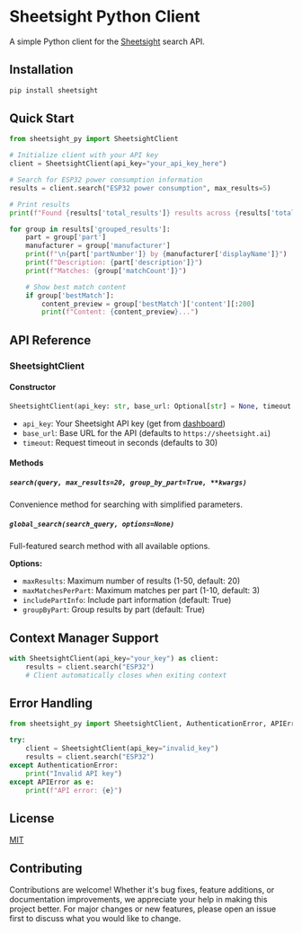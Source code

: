 # Sheetsight Python Client

A simple Python client for the [Sheetsight](https://sheetsight.ai) search API.

## Installation

```bash
pip install sheetsight
```

## Quick Start

```python
from sheetsight_py import SheetsightClient

# Initialize client with your API key
client = SheetsightClient(api_key="your_api_key_here")

# Search for ESP32 power consumption information
results = client.search("ESP32 power consumption", max_results=5)

# Print results
print(f"Found {results['total_results']} results across {results['total_parts']} parts")

for group in results['grouped_results']:
    part = group['part']
    manufacturer = group['manufacturer']
    print(f"\n{part['partNumber']} by {manufacturer['displayName']}")
    print(f"Description: {part['description']}")
    print(f"Matches: {group['matchCount']}")

    # Show best match content
    if group['bestMatch']:
        content_preview = group['bestMatch']['content'][:200]
        print(f"Content: {content_preview}...")
```

## API Reference

### SheetsightClient

#### Constructor

```python
SheetsightClient(api_key: str, base_url: Optional[str] = None, timeout: Optional[float] = None)
```

- `api_key`: Your Sheetsight API key (get from [dashboard](https://sheetsight.ai/dashboard))
- `base_url`: Base URL for the API (defaults to `https://sheetsight.ai`)
- `timeout`: Request timeout in seconds (defaults to 30)

#### Methods

##### `search(query, max_results=20, group_by_part=True, **kwargs)`

Convenience method for searching with simplified parameters.

##### `global_search(search_query, options=None)`

Full-featured search method with all available options.

**Options:**

- `maxResults`: Maximum number of results (1-50, default: 20)
- `maxMatchesPerPart`: Maximum matches per part (1-10, default: 3)
- `includePartInfo`: Include part information (default: True)
- `groupByPart`: Group results by part (default: True)

## Context Manager Support

```python
with SheetsightClient(api_key="your_key") as client:
    results = client.search("ESP32")
    # Client automatically closes when exiting context
```

## Error Handling

```python
from sheetsight_py import SheetsightClient, AuthenticationError, APIError

try:
    client = SheetsightClient(api_key="invalid_key")
    results = client.search("ESP32")
except AuthenticationError:
    print("Invalid API key")
except APIError as e:
    print(f"API error: {e}")
```

## License

[MIT](./LICENSE)

## Contributing

Contributions are welcome! Whether it's bug fixes, feature additions, or documentation improvements, we appreciate your help in making this project better. For major changes or new features, please open an issue first to discuss what you would like to change.
